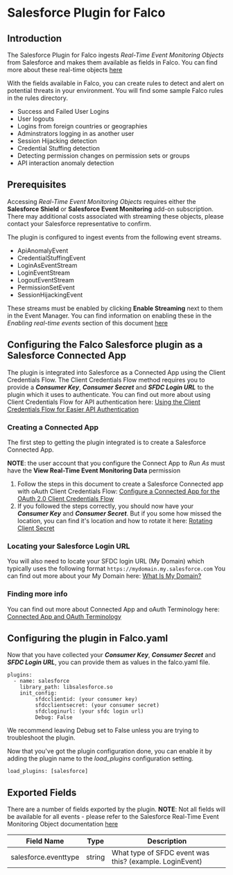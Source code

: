 # Salesforce Plugin for Falco

## Introduction
The Salesforce Plugin for Falco ingests *Real-Time Event Monitoring Objects* from Salesforce and makes them available as fields in Falco.  You can find more about these real-time objects [here](https://developer.salesforce.com/docs/atlas.en-us.platform_events.meta/platform_events/platform_events_objects_monitoring.htm)

With the fields available in Falco, you can create rules to detect and alert on potential threats in your environment.  You will find some sample Falco rules in the rules directory.
- Success and Failed User Logins
- User logouts
- Logins from foreign countries or geographies
- Adminstrators logging in as another user
- Session Hijacking detection
- Credential Stuffing detection
- Detecting permission changes on permission sets or groups
- API interaction anomaly detection

## Prerequisites
Accessing *Real-Time Event Monitoring Objects* requires either the **Salesforce Shield** or **Salesforce Event Monitoring** add-on subscription. There may additional costs associated with streaming these objects, please contact your Salesforce representative to confirm.

The plugin is configured to ingest events from the following event streams.
- ApiAnomalyEvent
- CredentialStuffingEvent
- LoginAsEventStream
- LoginEventStream
- LogoutEventStream
- PermissionSetEvent
- SessionHijackingEvent
  
These streams must be enabled by clicking **Enable Streaming** next to them in the Event Manager. You can find information on enabling these in the *Enabling real-time events* section of this document
[here](https://developer.salesforce.com/blogs/2020/05/introduction-to-real-time-event-monitoring)

## Configuring the Falco Salesforce plugin as a Salesforce Connected App
The plugin is integrated into Salesforce as a Connected App using the Client Credentials Flow. The Client Credentials Flow method requires you to provide a ***Consumer Key***, ***Consumer Secret*** and ***SFDC Login URL*** to the plugin which it uses to authenticate.  You can find out more about using Client Credentials Flow for API authentication here: [Using the Client Credentials Flow for Easier API Authentication](https://developer.salesforce.com/blogs/2023/03/using-the-client-credentials-flow-for-easier-api-authentication)

### Creating a Connected App
The first step to getting the plugin integrated is to create a Salesforce Connected App. 

**NOTE**: the user account that you configure the Connect App to *Run As* must have the **View Real-Time Event Monitoring Data** permission

1. Follow the steps in this document to create a Salesforce Connected app with oAuth Client Credentials Flow:
[Configure a Connected App for the OAuth 2.0 Client Credentials Flow](https://help.salesforce.com/s/articleView?id=sf.ev_relay_create_connected_app.htm&type=5)
2. If you followed the steps correctly, you should now have your ***Consumer Key*** and ***Consumer Secret***. But if you some how missed the location, you can find it's location and how to rotate it here:
[Rotating Client Secret](https://help.salesforce.com/s/articleView?id=sf.connected_app_rotate_consumer_details.htm&language=en_US&type=5)

### Locating your Salesforce Login URL
You will also need to locate your SFDC login URL (My Domain) which typically uses the following format ```https://mydomain.my.salesforce.com```
You can find out more about your My Domain here: [What Is My Domain?](https://help.salesforce.com/s/articleView?id=sf.faq_domain_name_what.htm&type=5)

### Finding more info
You can find out more about Connected App and oAuth Terminology here: [Connected App and OAuth Terminology](https://help.salesforce.com/s/articleView?id=sf.remoteaccess_terminology.htm&type=5)

## Configuring the plugin in Falco.yaml
Now that you have collected your ***Consumer Key***, ***Consumer Secret*** and ***SFDC Login URL***, you can provide them as values in the falco.yaml file.  
```
plugins:
  - name: salesforce
    library_path: libsalesforce.so
    init_config:
         sfdcclientid: (your consumer key)
         sfdcclientsecret: (your consumer secret)
         sfdcloginurl: (your sfdc login url)
         Debug: False
```
We recommend leaving Debug set to False unless you are trying to troubleshoot the plugin.

Now that you've got the plugin configuration done, you can enable it by adding the plugin name to the *load_plugins* configuration setting.
```
load_plugins: [salesforce]
```

## Exported Fields
There are a number of fields exported by the plugin.   **NOTE**: Not all fields will be available for all events - please refer to the Salesforce Real-Time Event Monitoring Object documentation [here](https://developer.salesforce.com/docs/atlas.en-us.platform_events.meta/platform_events/platform_events_objects_monitoring.htm)

| Field Name | Type | Description |
| ----------- | ----------- |  ----------- |
| salesforce.eventtype | string | What type of SFDC event was this? (example. LoginEvent)

